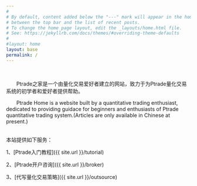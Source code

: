 ```yaml
---
#
# By default, content added below the "---" mark will appear in the home page
# between the top bar and the list of recent posts.
# To change the home page layout, edit the _layouts/home.html file.
# See: https://jekyllrb.com/docs/themes/#overriding-theme-defaults
#
#layout: home
layout: base
permalink: /
---
```


<br>
<p>  Ptrade之家是一个由量化交易爱好者建立的网站，致力于为Ptrade量化交易系统的初学者和爱好者提供帮助。</p>
<p>  Ptrade Home is a website built by a quantitative trading enthusiast, dedicated to providing guidace for beginners and enthusiasts of Ptrade quantitative trading system.(Articles are only available in Chinese at present.)</p>
<br>
本站提供如下服务：


1、[Ptrade入门教程]({{ site.url }}/tutorial)


2、[Ptrade开户咨询]({{ site.url }}/broker)


3、[代写量化交易策略]({{ site.url }}/outsource)

